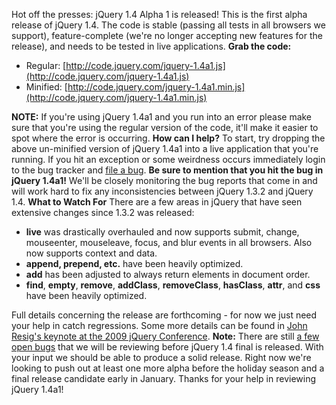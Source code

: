 Hot off the presses: jQuery 1.4 Alpha 1 is released! This is the first
alpha release of jQuery 1.4. The code is stable (passing all tests in
all browsers we support), feature-complete (we're no longer accepting
new features for the release), and needs to be tested in live
applications. **Grab the code:**

-   Regular:
    [http://code.jquery.com/jquery-1.4a1.js](http://code.jquery.com/jquery-1.4a1.js)
-   Minified:
    [http://code.jquery.com/jquery-1.4a1.min.js](http://code.jquery.com/jquery-1.4a1.min.js)

**NOTE:** If you're using jQuery 1.4a1 and you run into an error please
make sure that you're using the regular version of the code, it'll make
it easier to spot where the error is occurring. **How can I help?** To
start, try dropping the above un-minified version of jQuery 1.4a1 into a
live application that you're running. If you hit an exception or some
weirdness occurs immediately login to the bug tracker and [file a
bug](http://dev.jquery.com/). **Be sure to mention that you hit the bug
in jQuery 1.4a1!** We'll be closely monitoring the bug reports that come
in and will work hard to fix any inconsistencies between jQuery 1.3.2
and jQuery 1.4. **What to Watch For** There are a few areas in jQuery
that have seen extensive changes since 1.3.2 was released:

-   **live** was drastically overhauled and now supports submit, change,
    mouseenter, mouseleave, focus, and blur events in all browsers. Also
    now supports context and data.
-   **append, prepend, etc.** have been heavily optimized.
-   **add** has been adjusted to always return elements in document
    order.
-   **find**, **empty**, **remove**, **addClass**, **removeClass**,
    **hasClass**, **attr**, and **css** have been heavily optimized.

Full details concerning the release are forthcoming - for now we just
need your help in catch regressions. Some more details can be found in
[John Resig's keynote at the 2009 jQuery
Conference](http://ejohn.org/blog/talks-at-the-2009-jquery-conference/).
**Note:** There are still [a few open
bugs](http://dev.jquery.com/report/38) that we will be reviewing before
jQuery 1.4 final is released. With your input we should be able to
produce a solid release. Right now we're looking to push out at least
one more alpha before the holiday season and a final release candidate
early in January. Thanks for your help in reviewing jQuery 1.4a1!
